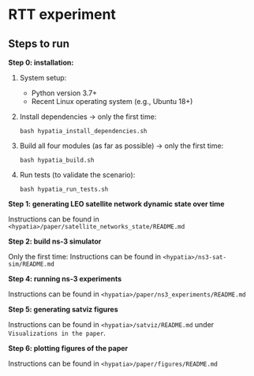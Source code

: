 # RTT experiment

## Steps to run

**Step 0: installation:**

1. System setup:
   - Python version 3.7+
   - Recent Linux operating system (e.g., Ubuntu 18+)

2. Install dependencies -> only the first time:
   ```
   bash hypatia_install_dependencies.sh
   ```
   
3. Build all four modules (as far as possible) -> only the first time:
   ```
   bash hypatia_build.sh
   ```
   
4. Run tests (to validate the scenario):
   ```
   bash hypatia_run_tests.sh
   ```

**Step 1: generating LEO satellite network dynamic state over time**

Instructions can be found in `<hypatia>/paper/satellite_networks_state/README.md`

**Step 2: build ns-3 simulator**

Only the first time:
Instructions can be found in `<hypatia>/ns3-sat-sim/README.md`

<!-- **Step 3: performing analysis using satgenpy**

Instructions can be found in `<hypatia>/paper/satgenpy_analysis/README.md` -->

**Step 4: running ns-3 experiments**

Instructions can be found in `<hypatia>/paper/ns3_experiments/README.md`

**Step 5: generating satviz figures**

Instructions can be found in `<hypatia>/satviz/README.md` under `Visualizations in the paper`.

**Step 6: plotting figures of the paper**

Instructions can be found in `<hypatia>/paper/figures/README.md`
